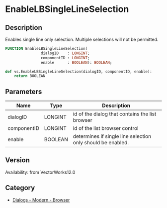 # EnableLBSingleLineSelection

## Description
Enables single line only selection.  Multiple selections will not be permitted.

```pascal
FUNCTION EnableLBSingleLineSelection(
				dialogID    : LONGINT;
				componentID : LONGINT;
				enable      : BOOLEAN): BOOLEAN;
```

```python
def vs.EnableLBSingleLineSelection(dialogID, componentID, enable):
    return BOOLEAN
```

## Parameters
|Name|Type|Description|
|---|---|---|
|dialogID|LONGINT|id of the dialog that contains the list browser|
|componentID|LONGINT|id of the list browser control|
|enable|BOOLEAN|determines if single line selection only should be enabled.|

## Version
Availability: from VectorWorks12.0

## Category
* [Dialogs - Modern - Browser](../Categories/Dialogs%20-%20Modern%20-%20Browser.md)
